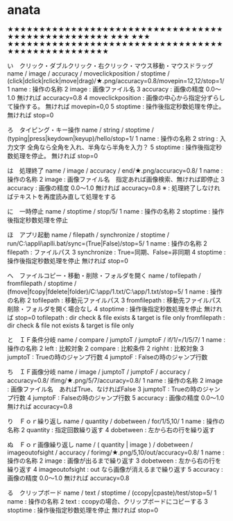 # anata
★★★★★★★★★★★★★★★★★★★★★★★★★★★★★★★★★★★★★★★★★★★★★★★★★★
★★★                                                                  ★★★
★★★★★★★★★★★★★★★★★★★★★★★★★★★★★★★★★★★★★★★★★★★★★★★★★★

い　クリック・ダブルクリック・右クリック・マウス移動・マウスドラッグ
    name / image / accuracy / moveclickposition / stoptime /
    (click|dclick|rclick|move|drag)/★.png/accuracy=0.8/movepin=12,12/stop=1/
     1 name : 操作の名称
     2 image : 画像ファイル名
     3 accuracy : 画像の精度 0.0～1.0 無ければ accuracy=0.8
     4 moveclickposition : 画像の中心から指定分ずらして操作する。 無ければ movepin=0,0
     5 stoptime : 操作後指定秒数処理を停止。 無ければ stop=0

ろ　タイピング・キー操作
    name / string / stoptime /
    (typing|press|keydown|keyup)/hello/stop=1/
     1 name : 操作の名称
     2 string : 入力文字 全角なら全角を入れ、半角なら半角を入力？
     5 stoptime : 操作後指定秒数処理を停止。 無ければ stop=0

は　処理終了
    name / image / accuracy /
    end/★.png/accuracy=0.8/
     1 name : 操作の名称
     2 image : 画像ファイル名　指定あれば画像検索、無ければ即停止
     3 accuracy : 画像の精度 0.0～1.0 無ければ accuracy=0.8
     ※ : 処理終了しなければテキストを再度読み直して処理をする

に　一時停止
    name / stoptime /
    stop/5/
     1 name : 操作の名称
     2 stoptime : 操作後指定秒数処理を停止

ほ　アプリ起動
    name / filepath / synchronize / stoptime /
    run/C:\\appli\aplli.bat/sync=(True|False)/stop=5/
     1 name : 操作の名称
     2 filepath : ファイルパス
     3 synchronize : True=同期、False=非同期
     4 stoptime : 操作後指定秒数処理を停止 無ければ stop=0

へ　ファイルコピー・移動・削除・フォルダを開く
    name / tofilepath / fromfilepath / stoptime /
    (fmove|fcopy|fdelete|folder)/C:\\app/1.txt/C:\\app/1.txt/stop=5/
     1 name : 操作の名称
     2 tofilepath : 移動元ファイルパス
     3 fromfilepath : 移動先ファイルパス　削除・フォルダを開く場合なし
     4 stoptime : 操作後指定秒数処理を停止 無ければ stop=0
     tofilepath   : dir check & file exists & target is file only
     fromfilepath : dir check & file not exists & target is file only

と　ＩＦ条件分岐
    name / compare / jumptoT / jumptoF /
    if/1/=/1/5/7/
     1 name : 操作の名称
     2 left : 比較対象
     2 compare : 比較条件
     2 righht : 比較対象
     3 jumptoT : Trueの時のジャンプ行数
     4 jumptoF : Falseの時のジャンプ行数

ち　ＩＦ画像分岐
    name / image / jumptoT / jumptoF / accuracy / accuracy=0.8/
    ifimg/★.png/5/7/accuracy=0.8/
     1 name : 操作の名称
     2 image : 画像ファイル名　あればTrue、なければFalse
     3 jumptoT : Trueの時のジャンプ行数
     4 jumptoF : Falseの時のジャンプ行数
     5 accuracy : 画像の精度 0.0～1.0 無ければ accuracy=0.8

り　Ｆｏｒ繰り返し
    name / quantity / dobetween /
    for/1/5,10/
     1 name : 操作の名称
     2 quantity : 指定回数繰り返す
     4 dobetween : 左から右の行を繰り返す

ぬ　Ｆｏｒ画像繰り返し
    name / ( quantity | image ) / dobetween / imageoutofsight / accuracy /
    forimg/★.png/5,10/out/accuracy=0.8/
     1 name : 操作の名称
     2 image : 画像が出るまで繰り返す
     3 dobetween : 左から右の行を繰り返す
     4 imageoutofsight : out なら画像が消えるまで繰り返す
     5 accuracy : 画像の精度 0.0～1.0 無ければ accuracy=0.8

る　クリップボード
    name / text / stoptime /
    (ccopy|cpaste)/test/stop=5/
     1 name : 操作の名称
     2 text : ccopyの場合、クリップボードにコピーする
     3 stoptime : 操作後指定秒数処理を停止 無ければ stop=0
